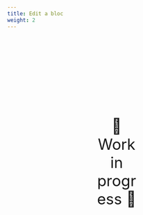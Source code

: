```yaml
---
title: Edit a bloc
weight: 2
---
```

<div style="text-align: center; font-size:2.5em;margin: 200px;">🚧 Work in progress 🚧</div>